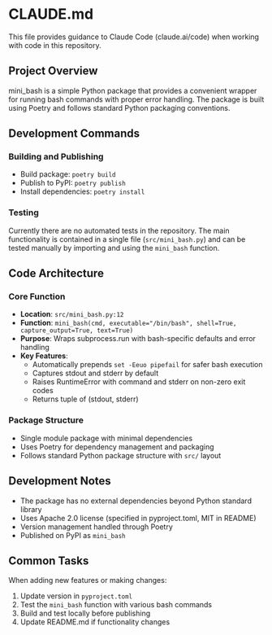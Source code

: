 # CLAUDE.md

This file provides guidance to Claude Code (claude.ai/code) when working with code in this repository.

## Project Overview

mini_bash is a simple Python package that provides a convenient wrapper for running bash commands with proper error handling. The package is built using Poetry and follows standard Python packaging conventions.

## Development Commands

### Building and Publishing
- Build package: `poetry build`
- Publish to PyPI: `poetry publish`
- Install dependencies: `poetry install`

### Testing
Currently there are no automated tests in the repository. The main functionality is contained in a single file (`src/mini_bash.py`) and can be tested manually by importing and using the `mini_bash` function.

## Code Architecture

### Core Function
- **Location**: `src/mini_bash.py:12`
- **Function**: `mini_bash(cmd, executable="/bin/bash", shell=True, capture_output=True, text=True)`
- **Purpose**: Wraps subprocess.run with bash-specific defaults and error handling
- **Key Features**:
  - Automatically prepends `set -Eeuo pipefail` for safer bash execution
  - Captures stdout and stderr by default
  - Raises RuntimeError with command and stderr on non-zero exit codes
  - Returns tuple of (stdout, stderr)

### Package Structure
- Single module package with minimal dependencies
- Uses Poetry for dependency management and packaging
- Follows standard Python package structure with `src/` layout

## Development Notes

- The package has no external dependencies beyond Python standard library
- Uses Apache 2.0 license (specified in pyproject.toml, MIT in README)
- Version management handled through Poetry
- Published on PyPI as `mini_bash`

## Common Tasks

When adding new features or making changes:
1. Update version in `pyproject.toml`
2. Test the `mini_bash` function with various bash commands
3. Build and test locally before publishing
4. Update README.md if functionality changes